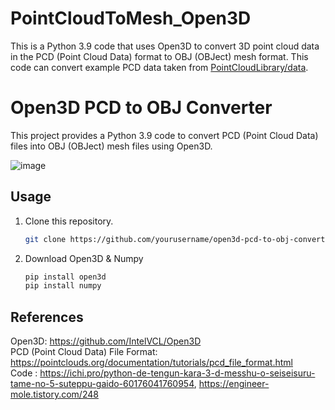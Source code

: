 # PointCloudToMesh_Open3D
 This is a Python 3.9 code that uses Open3D to convert 3D point cloud data in the PCD (Point Cloud Data) format to OBJ (OBJect) mesh format. This code can convert example PCD data taken from [PointCloudLibrary/data](https://github.com/PointCloudLibrary/data/blob/master/tutorials/ism_test_cat.pcd).

# Open3D PCD to OBJ Converter

This project provides a Python 3.9 code to convert PCD (Point Cloud Data) files into OBJ (OBJect) mesh files using Open3D.

![image](https://github.com/J2on/PointCloudToMesh_Open3D/assets/63008127/805ee1af-d105-4275-8a0d-b16427febda8)

## Usage

1. Clone this repository.

   ```bash
   git clone https://github.com/yourusername/open3d-pcd-to-obj-converter.git

2. Download Open3D & Numpy

   ```bash
   pip install open3d
   pip install numpy

## References
Open3D: https://github.com/IntelVCL/Open3D  <br>
PCD (Point Cloud Data) File Format: https://pointclouds.org/documentation/tutorials/pcd_file_format.html  <br>
Code : https://ichi.pro/python-de-tengun-kara-3-d-messhu-o-seiseisuru-tame-no-5-suteppu-gaido-60176041760954, https://engineer-mole.tistory.com/248


